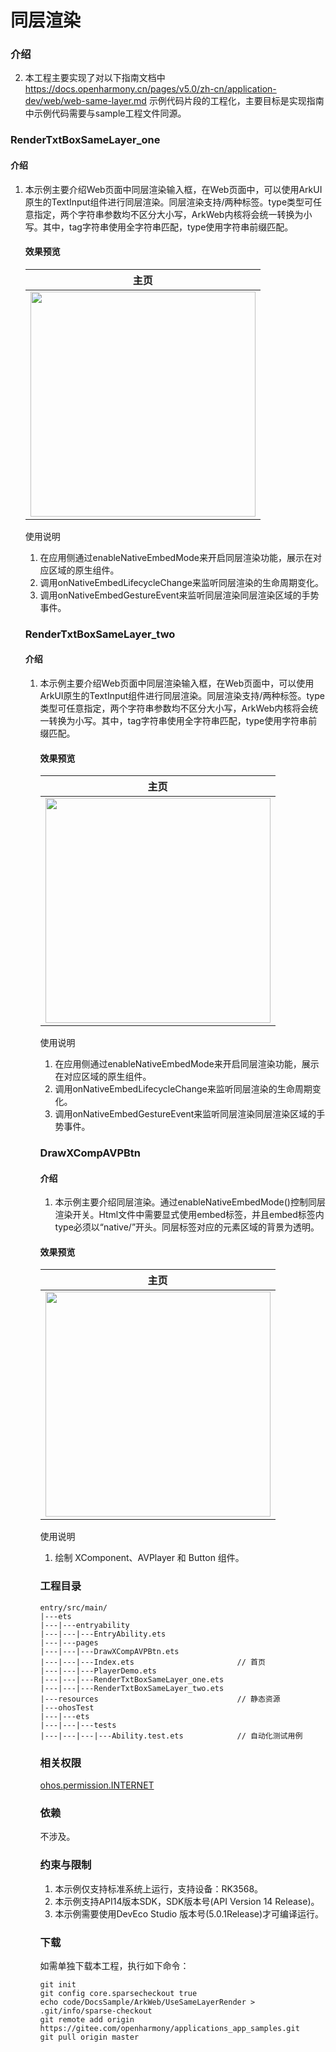 # 同层渲染

### 介绍

2. 本工程主要实现了对以下指南文档中 https://docs.openharmony.cn/pages/v5.0/zh-cn/application-dev/web/web-same-layer.md 示例代码片段的工程化，主要目标是实现指南中示例代码需要与sample工程文件同源。

### RenderTxtBoxSameLayer_one

#### 介绍

1. 本示例主要介绍Web页面中同层渲染输入框，在Web页面中，可以使用ArkUI原生的TextInput组件进行同层渲染。同层渲染支持<embed>/<object>两种标签。type类型可任意指定，两个字符串参数均不区分大小写，ArkWeb内核将会统一转换为小写。其中，tag字符串使用全字符串匹配，type使用字符串前缀匹配。

#### 效果预览

| 主页                                                         |
| ------------------------------------------------------------ |
| <img src="./screenshots/RenderTxtBoxSameLayer_one.png" width="360;" /> |

使用说明

1. 在应用侧通过enableNativeEmbedMode来开启同层渲染功能，展示在对应区域的原生组件。
1. 调用onNativeEmbedLifecycleChange来监听同层渲染的生命周期变化。
1. 调用onNativeEmbedGestureEvent来监听同层渲染同层渲染区域的手势事件。

### RenderTxtBoxSameLayer_two

#### 介绍

1. 本示例主要介绍Web页面中同层渲染输入框，在Web页面中，可以使用ArkUI原生的TextInput组件进行同层渲染。同层渲染支持<embed>/<object>两种标签。type类型可任意指定，两个字符串参数均不区分大小写，ArkWeb内核将会统一转换为小写。其中，tag字符串使用全字符串匹配，type使用字符串前缀匹配。

#### 效果预览

| 主页                                                         |
| ------------------------------------------------------------ |
| <img src="./screenshots/RenderTxtBoxSameLayer_two.png" width="360;" /> |

使用说明

1. 在应用侧通过enableNativeEmbedMode来开启同层渲染功能，展示在对应区域的原生组件。
1. 调用onNativeEmbedLifecycleChange来监听同层渲染的生命周期变化。
1. 调用onNativeEmbedGestureEvent来监听同层渲染同层渲染区域的手势事件。

### DrawXCompAVPBtn

#### 介绍

1. 本示例主要介绍同层渲染。通过enableNativeEmbedMode()控制同层渲染开关。Html文件中需要显式使用embed标签，并且embed标签内type必须以“native/”开头。同层标签对应的元素区域的背景为透明。

#### 效果预览

| 主页                                                         |
| ------------------------------------------------------------ |
| <img src="./screenshots/DrawXCompAVPBtn.png" width="360;" /> |

使用说明

1. 绘制 XComponent、AVPlayer 和 Button 组件。

### 工程目录

```
entry/src/main/
|---ets
|---|---entryability
|---|---|---EntryAbility.ets
|---|---pages
|---|---|---DrawXCompAVPBtn.ets
|---|---|---Index.ets						// 首页
|---|---|---PlayerDemo.ets
|---|---|---RenderTxtBoxSameLayer_one.ets
|---|---|---RenderTxtBoxSameLayer_two.ets
|---resources								// 静态资源
|---ohosTest
|---|---ets
|---|---|---tests
|---|---|---|---Ability.test.ets            // 自动化测试用例
```


### 相关权限

[ohos.permission.INTERNET](https://docs.openharmony.cn/pages/v5.0/zh-cn/application-dev/security/AccessToken/permissions-for-all.md#ohospermissioninternet)

### 依赖

不涉及。

### 约束与限制

1. 本示例仅支持标准系统上运行，支持设备：RK3568。
2. 本示例支持API14版本SDK，SDK版本号(API Version 14 Release)。
3. 本示例需要使用DevEco Studio 版本号(5.0.1Release)才可编译运行。

### 下载

如需单独下载本工程，执行如下命令：

```
git init
git config core.sparsecheckout true
echo code/DocsSample/ArkWeb/UseSameLayerRender > .git/info/sparse-checkout
git remote add origin https://gitee.com/openharmony/applications_app_samples.git
git pull origin master
```